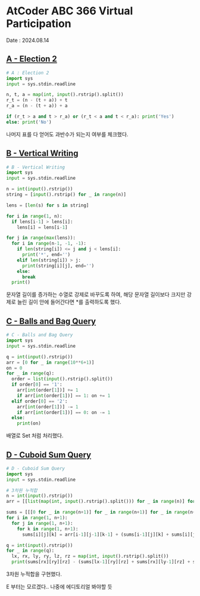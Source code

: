 # AtCoder ABC 366 Virtual Participation
Date : 2024.08.14

## [A - Election 2](https://atcoder.jp/contests/abc366/tasks/abc366_a)
```py
# A : Election 2
import sys
input = sys.stdin.readline

n, t, a = map(int, input().rstrip().split())
r_t = (n - (t + a)) + t
r_a = (n - (t + a)) + a

if (r_t > a and t > r_a) or (r_t < a and t < r_a): print('Yes')
else: print('No')
```

나머지 표를 다 얻어도 과반수가 되는지 여부를 체크했다.

## [B - Vertical Writing](https://atcoder.jp/contests/abc366/tasks/abc366_b)
```py
# B - Vertical Writing 
import sys
input = sys.stdin.readline

n = int(input().rstrip())
string = [input().rstrip() for _ in range(n)]

lens = [len(s) for s in string]

for i in range(1, n):
  if lens[i-1] > lens[i]:
    lens[i] = lens[i-1]

for j in range(max(lens)):
  for i in range(n-1, -1, -1):
    if len(string[i]) <= j and j < lens[i]:
      print('*', end='')
    elif len(string[i]) > j:
      print(string[i][j], end='')
    else:
      break
  print()
```

문자열 길이를 증가하는 수열로 강제로 바꾸도록 하여, 해당 문자열 길이보다 크지만 강제로 늘린 길이 안에 들어간다면 *를 출력하도록 했다.

## [C - Balls and Bag Query](https://atcoder.jp/contests/abc366/tasks/abc366_c)
```py
# C - Balls and Bag Query
import sys
input = sys.stdin.readline

q = int(input().rstrip())
arr = [0 for _ in range(10**6+1)]
on = 0
for _ in range(q):
  order = list(input().rstrip().split())
  if order[0] == '1':
    arr[int(order[1])] += 1
    if arr[int(order[1])] == 1: on += 1
  elif order[0] == '2':
    arr[int(order[1])] -= 1
    if arr[int(order[1])] == 0: on -= 1
  else:
    print(on)
```

배열로 Set 처럼 처리했다.

## [D - Cuboid Sum Query](https://atcoder.jp/contests/abc366/tasks/abc366_d)
```py
# D - Cuboid Sum Query
import sys
input = sys.stdin.readline

# 3차원 누적합
n = int(input().rstrip())
arr = [[list(map(int, input().rstrip().split())) for _ in range(n)] for _ in range(n)]

sums = [[[0 for _ in range(n+1)] for _ in range(n+1)] for _ in range(n+1)]
for i in range(1, n+1):
  for j in range(1, n+1):
    for k in range(1, n+1):
      sums[i][j][k] = arr[i-1][j-1][k-1] + (sums[i-1][j][k] + sums[i][j-1][k] + sums[i][j][k-1]) - (sums[i-1][j-1][k] + sums[i-1][j][k-1] + sums[i][j-1][k-1]) + (sums[i-1][j-1][k-1])

q = int(input().rstrip())
for _ in range(q):
  lx, rx, ly, ry, lz, rz = map(int, input().rstrip().split())
  print(sums[rx][ry][rz] - (sums[lx-1][ry][rz] + sums[rx][ly-1][rz] + sums[rx][ry][lz-1]) + (sums[lx-1][ly-1][rz] + sums[lx-1][ry][lz-1] + sums[rx][ly-1][lz-1]) - (sums[lx-1][ly-1][lz-1]))
```

3차원 누적합을 구현했다.  

E 부터는 모르겠다.. 나중에 에디토리얼 봐야할 듯
